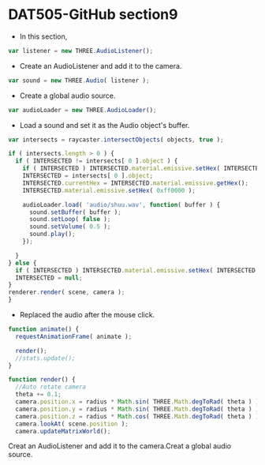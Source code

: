 # DAT505-GitHub section9 #

* In this section,

```javascript
var listener = new THREE.AudioListener();
```
* Create an AudioListener and add it to the camera.

```javascript
var sound = new THREE.Audio( listener );
```
* Create a global audio source.

```javascript
var audioLoader = new THREE.AudioLoader();
```
* Load a sound and set it as the Audio object's buffer.

```javascript
var intersects = raycaster.intersectObjects( objects, true );

if ( intersects.length > 0 ) {
  if ( INTERSECTED != intersects[ 0 ].object ) {
    if ( INTERSECTED ) INTERSECTED.material.emissive.setHex( INTERSECTED.currentHex );
    INTERSECTED = intersects[ 0 ].object;
    INTERSECTED.currentHex = INTERSECTED.material.emissive.getHex();
    INTERSECTED.material.emissive.setHex( 0xff0000 );

    audioLoader.load( 'audio/shuu.wav', function( buffer ) {
      sound.setBuffer( buffer );
      sound.setLoop( false );
      sound.setVolume( 0.5 );
      sound.play();
    });

  }
} else {
  if ( INTERSECTED ) INTERSECTED.material.emissive.setHex( INTERSECTED.currentHex );
  INTERSECTED = null;
}
renderer.render( scene, camera );
}
```
* Replaced the audio after the mouse click.

```javascript
function animate() {
  requestAnimationFrame( animate );

  render();
  //stats.update();
}

function render() {
  //Auto rotate camera
  theta += 0.1;
  camera.position.x = radius * Math.sin( THREE.Math.degToRad( theta ) );
  camera.position.y = radius * Math.sin( THREE.Math.degToRad( theta ) );
  camera.position.z = radius * Math.cos( THREE.Math.degToRad( theta ) );
  camera.lookAt( scene.position );
  camera.updateMatrixWorld();
  ```
  Creat an AudioListener and add it to the camera.Creat a global audio source.
